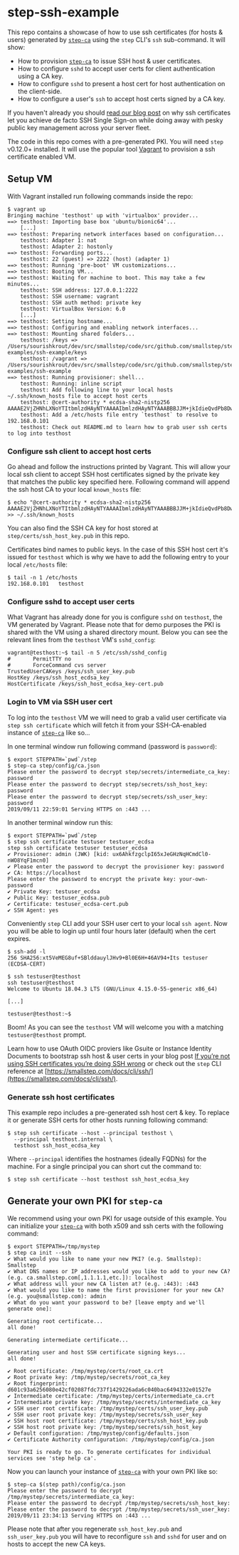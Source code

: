 # step-ssh-example
This repo contains a showcase of how to use ssh certificates (for hosts & users) generated by [`step-ca`](https://github.com/smallstep/certificates) using the `step` CLI's `ssh` sub-command. It will show:

* How to provision [`step-ca`](https://github.com/smallstep/certificates) to issue SSH host & user certificates.
* How to configure `sshd` to accept user certs for client authentication using a CA key.
* How to configure `sshd` to present a host cert for host authentication on the client-side.
* How to configure a user's `ssh` to accept host certs signed by a CA key.

If you haven't already you should [read our blog post](https://smallstep.com/blog/use-ssh-certificates/) on why ssh certificates let you achieve de facto SSH Single Sign-on while doing away with pesky public key management across your server fleet.

The code in this repo comes with a pre-generated PKI. You will need `step` v0.12.0+ installed. It will use the popular tool [Vagrant](https://www.vagrantup.com/docs/installation/) to provision a ssh certificate enabled VM.

## Setup VM

With Vagrant installed run following commands inside the repo:

```
$ vagrant up
Bringing machine 'testhost' up with 'virtualbox' provider...
==> testhost: Importing base box 'ubuntu/bionic64'...
    [...]
==> testhost: Preparing network interfaces based on configuration...
    testhost: Adapter 1: nat
    testhost: Adapter 2: hostonly
==> testhost: Forwarding ports...
    testhost: 22 (guest) => 2222 (host) (adapter 1)
==> testhost: Running 'pre-boot' VM customizations...
==> testhost: Booting VM...
==> testhost: Waiting for machine to boot. This may take a few minutes...
    testhost: SSH address: 127.0.0.1:2222
    testhost: SSH username: vagrant
    testhost: SSH auth method: private key
    testhost: VirtualBox Version: 6.0
    [...]
==> testhost: Setting hostname...
==> testhost: Configuring and enabling network interfaces...
==> testhost: Mounting shared folders...
    testhost: /keys => /Users/sourishkrout/dev/src/smallstep/code/src/github.com/smallstep/step-examples/ssh-example/keys
    testhost: /vagrant => /Users/sourishkrout/dev/src/smallstep/code/src/github.com/smallstep/step-examples/ssh-example
==> testhost: Running provisioner: shell...
    testhost: Running: inline script
    testhost: Add following line to your local hosts ~/.ssh/known_hosts file to accept host certs
    testhost: @cert-authority * ecdsa-sha2-nistp256 AAAAE2VjZHNhLXNoYTItbmlzdHAyNTYAAAAIbmlzdHAyNTYAAABBBJJM+jkIdieQvdPb8DwnfnJudEc9PgVBqLDWHKgvqoIiMXhuIyGstQ9ULOBMdJkqxMjkRTFZp1iFvIk+iU6hwTA=
    testhost: Add a /etc/hosts file entry `testhost` to resolve to 192.168.0.101
    testhost: Check out README.md to learn how to grab user ssh certs to log into testhost
```

### Configure ssh client to accept host certs

Go ahead and follow the instructions printed by Vagrant. This will allow your local ssh client to accept SSH host certificates signed by the private key that matches the public key specified here. Following command will append the ssh host CA to your local `known_hosts` file:

```
$ echo "@cert-authority * ecdsa-sha2-nistp256 AAAAE2VjZHNhLXNoYTItbmlzdHAyNTYAAAAIbmlzdHAyNTYAAABBBJJM+jkIdieQvdPb8DwnfnJudEc9PgVBqLDWHKgvqoIiMXhuIyGstQ9ULOBMdJkqxMjkRTFZp1iFvIk+iU6hwTA=" >> ~/.ssh/known_hosts
```

You can also find the SSH CA key for host stored at `step/certs/ssh_host_key.pub` in this repo.

Certificates bind names to public keys. In the case of this SSH host cert it's issued for `testhost` which is why we have to add the following entry to your local `/etc/hosts` file:

```
$ tail -n 1 /etc/hosts
192.168.0.101   testhost
```

### Configure sshd to accept user certs

What Vagrant has already done for you is configure `sshd` on `testhost`, the VM generated by Vagrant. Please note that for demo purposes the PKI is shared with the VM using a shared directory mount. Below you can see the relevant lines from the `testhost` VM's `sshd_config`:

```
vagrant@testhost:~$ tail -n 5 /etc/ssh/sshd_config
#       PermitTTY no
#       ForceCommand cvs server
TrustedUserCAKeys /keys/ssh_user_key.pub
HostKey /keys/ssh_host_ecdsa_key
HostCertificate /keys/ssh_host_ecdsa_key-cert.pub
```

### Login to VM via SSH user cert
To log into the `testhost` VM we will need to grab a valid user certificate via `step ssh certificate` which will fetch it from your SSH-CA-enabled instance of [`step-ca`](https://github.com/smallstep/certificates) like so...

In one terminal window run following command (password is `password`):
```
$ export STEPPATH=`pwd`/step
$ step-ca step/config/ca.json
Please enter the password to decrypt step/secrets/intermediate_ca_key: password
Please enter the password to decrypt step/secrets/ssh_host_key: password
Please enter the password to decrypt step/secrets/ssh_user_key: password
2019/09/11 22:59:01 Serving HTTPS on :443 ...
```

In another terminal window run this:
```
$ export STEPPATH=`pwd`/step
$ step ssh certificate testuser testuser_ecdsa
step ssh certificate testuser testuser_ecdsa
✔ Provisioner: admin (JWK) [kid: ux6AhkfzgclpI65xJeGHzNqHCmdCl0-nWO8YqF1mcn0]
✔ Please enter the password to decrypt the provisioner key: password
✔ CA: https://localhost
Please enter the password to encrypt the private key: your-own-password
✔ Private Key: testuser_ecdsa
✔ Public Key: testuser_ecdsa.pub
✔ Certificate: testuser_ecdsa-cert.pub
✔ SSH Agent: yes
```

Conveniently `step` CLI add your SSH user cert to your local `ssh agent`. Now you will be able to login up until four hours later (default) when the cert expires.

```
$ ssh-add -l
256 SHA256:xt5VeMEG8uf+SBlddauylJHv9+Bl0E6H+46AV94+Its testuser (ECDSA-CERT)

$ ssh testuser@testhost
ssh testuser@testhost
Welcome to Ubuntu 18.04.3 LTS (GNU/Linux 4.15.0-55-generic x86_64)

[...]

testuser@testhost:~$
```

Boom! As you can see the `testhost` VM will welcome you with a matching `testuser@testhost` prompt.

Learn how to use OAuth OIDC proviers like Gsuite or Instance Identity Documents to bootstrap ssh host & user certs in your blog post [If you’re not using SSH certificates you’re doing SSH wrong](https://smallstep.com/blog/use-ssh-certificates/) or check out the `step` CLI reference at [https://smallstep.com/docs/cli/ssh/](https://smallstep.com/docs/cli/ssh/).

### Generate ssh host certificates

This example repo includes a pre-generated ssh host cert & key. To replace it or generate SSH certs for other hosts running following command:

```
$ step ssh certificate --host --principal testhost \
  --principal testhost.internal \
  testhost ssh_host_ecdsa_key
```

Where `--principal` identifies the hostnames (ideally FQDNs) for the machine. For a single principal you can short cut the command to:

```
$ step ssh certificate --host testhost ssh_host_ecdsa_key
```

## Generate your own PKI for `step-ca` 

We recommend using your own PKI for usage outside of this example. You can initialize your [`step-ca`](https://github.com/smallstep/certificates) with both x509 and ssh certs with the following command:

```
$ export STEPPATH=/tmp/mystep
$ step ca init --ssh
✔ What would you like to name your new PKI? (e.g. Smallstep): Smallstep
✔ What DNS names or IP addresses would you like to add to your new CA? (e.g. ca.smallstep.com[,1.1.1.1,etc.]): localhost
✔ What address will your new CA listen at? (e.g. :443): :443
✔ What would you like to name the first provisioner for your new CA? (e.g. you@smallstep.com): admin
✔ What do you want your password to be? [leave empty and we'll generate one]:

Generating root certificate...
all done!

Generating intermediate certificate...

Generating user and host SSH certificate signing keys...
all done!

✔ Root certificate: /tmp/mystep/certs/root_ca.crt
✔ Root private key: /tmp/mystep/secrets/root_ca_key
✔ Root fingerprint: d601c93a6256080e42cf02087fdc737f1429226ada6c040bac6494332e01527e
✔ Intermediate certificate: /tmp/mystep/certs/intermediate_ca.crt
✔ Intermediate private key: /tmp/mystep/secrets/intermediate_ca_key
✔ SSH user root certificate: /tmp/mystep/certs/ssh_user_key.pub
✔ SSH user root private key: /tmp/mystep/secrets/ssh_user_key
✔ SSH host root certificate: /tmp/mystep/certs/ssh_host_key.pub
✔ SSH host root private key: /tmp/mystep/secrets/ssh_host_key
✔ Default configuration: /tmp/mystep/config/defaults.json
✔ Certificate Authority configuration: /tmp/mystep/config/ca.json

Your PKI is ready to go. To generate certificates for individual services see 'step help ca'.
```

Now you can launch your instance of [`step-ca`](https://github.com/smallstep/certificates) with your own PKI like so:

```
$ step-ca $(step path)/config/ca.json
Please enter the password to decrypt /tmp/mystep/secrets/intermediate_ca_key:
Please enter the password to decrypt /tmp/mystep/secrets/ssh_host_key:
Please enter the password to decrypt /tmp/mystep/secrets/ssh_user_key:
2019/09/11 23:34:13 Serving HTTPS on :443 ...
```

Please note that after you regenerate `ssh_host_key.pub` and `ssh_user_key.pub` you will have to reconfigure `ssh` and `sshd` for user and on hosts to accept the new CA keys.
